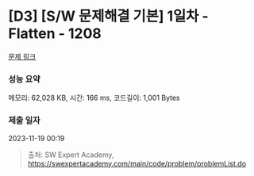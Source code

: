# [D3] [S/W 문제해결 기본] 1일차 - Flatten - 1208 

[문제 링크](https://swexpertacademy.com/main/code/problem/problemDetail.do?contestProbId=AV139KOaABgCFAYh) 

### 성능 요약

메모리: 62,028 KB, 시간: 166 ms, 코드길이: 1,001 Bytes

### 제출 일자

2023-11-19 00:19



> 출처: SW Expert Academy, https://swexpertacademy.com/main/code/problem/problemList.do